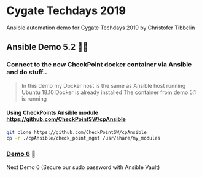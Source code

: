 # Cygate Techdays 2019
Ansible automation demo for Cygate Techdays 2019 by Christofer Tibbelin

## Ansible Demo 5.2 :whale::metal:

### Connect to the new CheckPoint docker container via Ansible and do stuff..

> In this demo my Docker host is the same as Ansible host running Ubuntu 18.10
> Docker is already installed
> The container from demo 5.1 is running

#### Using CheckPoints Ansible module https://github.com/CheckPointSW/cpAnsible
```sh
git clone https://github.com/CheckPointSW/cpAnsible
cp -r ./cpAnsible/check_point_mgmt /usr/share/my_modules
```

### [Demo 6](../demo6/) :dog:
Next Demo 6 (Secure our sudo password with Ansible Vault)
